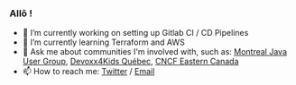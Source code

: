 ### Allô !

- 🔭 I’m currently working on setting up Gitlab CI / CD Pipelines
- 🌱 I’m currently learning Terraform and AWS
- 💬 Ask me about communities I'm involved with, such as: [Montreal Java User Group](https://www.montreal-jug.org/), [Devoxx4Kids Québec](https://www.devoxx4kids.org/quebec/), [CNCF Eastern Canada](https://community.cncf.io/cloud-native-canada/)
- 📫 How to reach me: [Twitter](https://twitter.com/anthonydahanne) / [Email](mailto:anthony.dahanneCHEZgmail.com)
